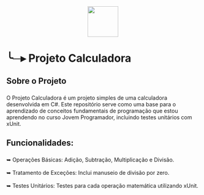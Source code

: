 <div align="center">
  <img height="80" src="https://64.media.tumblr.com/2cc4bda506dc6912e2281e15ead9548c/46d3ecbdc38bc778-c1/s400x600/61e1d5b2a0765025331857ebb73830e503d13694.gifv"  />
</div>

###

<h1 align="left">╰─▸ Projeto Calculadora</h1>

###

<h2 align="left">Sobre o Projeto</h2>

###

<p align="left">O Projeto Calculadora é um projeto simples de uma calculadora desenvolvida em C#. Este repositório serve como uma base para o aprendizado de conceitos fundamentais de programação que estou aprendendo no curso Jovem Programador, incluindo testes unitários com xUnit.</p>

###

<h2 align="left">Funcionalidades:</h2>

###

<p align="left">➥ Operações Básicas: Adição, Subtração, Multiplicação e Divisão.<br><br>➥ Tratamento de Exceções: Inclui manuseio de divisão por zero.<br><br>➥ Testes Unitários: Testes para cada operação matemática utilizando xUnit.</p>

###
